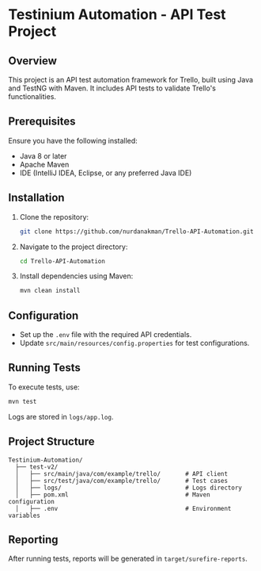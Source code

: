 # Testinium Automation - API Test Project

## Overview
This project is an API test automation framework for Trello, built using Java and TestNG with Maven. It includes API tests to validate Trello's functionalities.

## Prerequisites
Ensure you have the following installed:
- Java 8 or later
- Apache Maven
- IDE (IntelliJ IDEA, Eclipse, or any preferred Java IDE)

## Installation
1. Clone the repository:
   ```sh
   git clone https://github.com/nurdanakman/Trello-API-Automation.git
   ```
2. Navigate to the project directory:
   ```sh
   cd Trello-API-Automation
   ```
3. Install dependencies using Maven:
   ```sh
   mvn clean install
   ```

## Configuration
- Set up the `.env` file with the required API credentials.
- Update `src/main/resources/config.properties` for test configurations.

## Running Tests
To execute tests, use:
```sh
mvn test
```
Logs are stored in `logs/app.log`.

## Project Structure
```
Testinium-Automation/
  ├── test-v2/
  │   ├── src/main/java/com/example/trello/       # API client
  │   ├── src/test/java/com/example/trello/       # Test cases
  │   ├── logs/                                   # Logs directory
  │   ├── pom.xml                                 # Maven configuration
  │   ├── .env                                    # Environment variables
```

## Reporting
After running tests, reports will be generated in `target/surefire-reports`.
